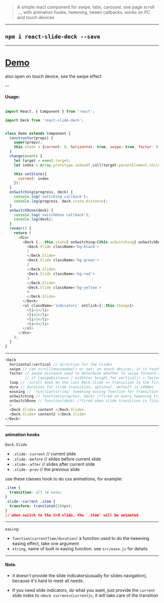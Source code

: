 > A simple react component for swipe, tabs, carousel, one page scroll ...,
with animation hooks. tweening, tween callbacks. works on PC and touch devices

---


## `npm i react-slide-deck --save`

---

# [Demo](http://output.jsbin.com/hexada)
also open on touch device, see the swipe effect

--

#### Usage:

```js

import React, { Component } from 'react';

import Deck from 'react-slide-deck';


class Demo extends Component {
  constructor(props) {
    super(props);
    this.state = {current: 0, horizontal: true, swipe: true, factor: 0.3, loop: true};
  }
  change(event) {
    let target = event.target;
    let index = Array.prototype.indexOf.call(target.parentElement.children, target);

    this.setState({
      current: index
    });
  }
  onSwitching(progress, deck) {
    console.log('switching callback');
    console.log(progress, deck.state.distance);
  }
  onSwitchDone(deck) {
    console.log('switchDone callback');
    console.log(deck);
  }
  render() {
    return (
      <div>
        <Deck {...this.state} onSwitching={this.onSwitching} onSwitchDone={this.onSwitchDone}>
          <Deck.Slide className='bg-black'>
          1
          </Deck.Slide>
          <Deck.Slide className='bg-green'>
          2
          </Deck.Slide>
          <Deck.Slide className='bg-red'>
          3
          </Deck.Slide>
          <Deck.Slide className='bg-yellow'>
          4
          </Deck.Slide>
        </Deck>
        <ul className='indicators' onClick={::this.change}>
          <li>1</li>
          <li>2</li>
          <li>3</li>
          <li>4</li>
        </ul>
      </div>
    );
  }
}

```

---

```js
<Deck
  horizontal|vertical // direction for the slides
  swipe // can scroll(mousewheel) or not; on touch devices, it is touch event
  factor // swipe distance used to determine whether to swipe forward or abort on touch devices.
         // if (swipeDistance / width(or height for vertical)) > factor, then will switch to next slide, otherwise return to the current slide.
  loop //  scroll down on the last Deck.Slide => transition to the first Deck.Slide.(first => last as well). only work when `swipe` is set
  dura // duration for slide transition, optional. default is 1400ms
  easeing // `function|string` tweening easing function for transition between slides. see detail below,
  onSwitching // function(progress, deck) /*fired on every tweening transition. `deck` is the component instance of Deck, useful for accessing data like deck.status, deck.state.distance ...*/
  onSwitchDone // function(deck) /*fired when slide transition is finished*/
  >
  <Deck.Slide> content </Deck.Slide>
  <Deck.Slide> content2 </Deck.Slide>
</Deck>
```

---
#### animation hooks
`Deck.Slide`
- `.slide--current` // current slide
- `.slide--before` // slides before current slide
- `.slide--after` // slides after current slide
- `.slide--prev` // the previous slide

use these classes hook to do css animations, for example:
```css
.item {
  transition: all 1s ease;
}
.slide--current .item {
  transform: translateX(200px);
}
// when switch to the 3rd slide, the `.item` will be animated
```

---

`easing`:
  - `function(currentTime/duration)` a function used to do the tweening easing effect, take one argument
  - `string`, name of built in easing function. see `src/ease.js` for details

---

#### Note.

- it doesn't provide the slide indicators(usually for slides navigation), because it's hard to meet all needs.

- if you need slide indicators, do what you want, just provide the `current` slide index to `<Deck current={current}>`, it will take care of the transition
